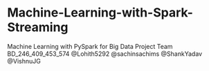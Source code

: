 # Machine-Learning-with-Spark-Streaming
Machine Learning with PySpark for Big Data Project
Team BD_246_409_453_574 @Lohith5292 @sachinsachims @ShankYadav @VishnuJG
